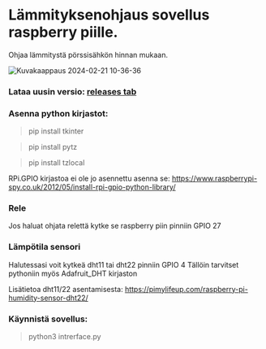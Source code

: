 
#  Lämmityksenohjaus sovellus raspberry piille.

Ohjaa lämmitystä pörssisähkön hinnan mukaan.

![Kuvakaappaus 2024-02-21 10-36-36](https://github.com/andrew-karppinen/heating-control/assets/99529988/ffc3d48f-85cc-4206-ae21-d91b45234194)


### Lataa uusin versio: [releases tab](https://github.com/andrew-karppinen/heating-control/releases/latest)


### Asenna python kirjastot:

> pip install tkinter

> pip install pytz

> pip install tzlocal


RPi.GPIO kirjastoa ei ole jo asennettu asenna se:
https://www.raspberrypi-spy.co.uk/2012/05/install-rpi-gpio-python-library/



### Rele

Jos haluat ohjata relettä kytke se raspberry piin pinniin GPIO 27


### Lämpötila sensori

Halutessasi voit kytkeä dht11 tai dht22 pinniin  GPIO 4
Tällöin tarvitset pythoniin myös Adafruit_DHT kirjaston

Lisätietoa dht11/22 asentamisesta:
https://pimylifeup.com/raspberry-pi-humidity-sensor-dht22/


### Käynnistä sovellus:
> python3 intrerface.py

